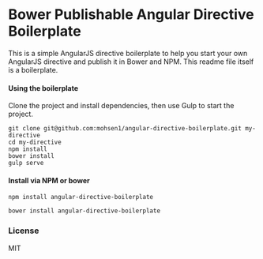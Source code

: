 # Bower Publishable Angular Directive Boilerplate

This is a simple AngularJS directive boilerplate to help you start your own AngularJS directive and publish it in Bower and NPM.
This readme file itself is a boilerplate.

#### Using the boilerplate
Clone the project and install dependencies, then use Gulp to start the project.
```shell
git clone git@github.com:mohsen1/angular-directive-boilerplate.git my-directive
cd my-directive
npm install
bower install
gulp serve
```
#### Install via NPM or bower

```shell
npm install angular-directive-boilerplate
```
```shell
bower install angular-directive-boilerplate
```

### License
MIT
